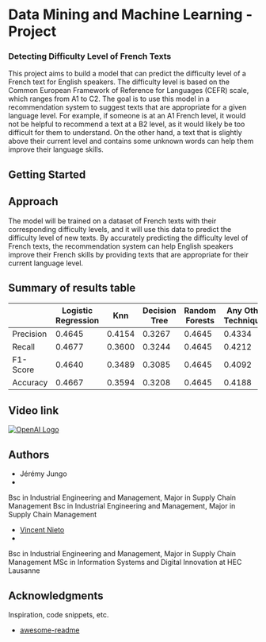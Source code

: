 # Data Mining and Machine Learning - Project
### Detecting Difficulty Level of French Texts
This project aims to build a model that can predict the difficulty level of a French text for English speakers. The difficulty level is based on the Common European Framework of Reference for Languages (CEFR) scale, which ranges from A1 to C2. The goal is to use this model in a recommendation system to suggest texts that are appropriate for a given language level. For example, if someone is at an A1 French level, it would not be helpful to recommend a text at a B2 level, as it would likely be too difficult for them to understand. On the other hand, a text that is slightly above their current level and contains some unknown words can help them improve their language skills. 

## Getting Started

## Approach
The model will be trained on a dataset of French texts with their corresponding difficulty levels, and it will use this data to predict the difficulty level of new texts. By accurately predicting the difficulty level of French texts, the recommendation system can help English speakers improve their French skills by providing texts that are appropriate for their current language level.


## Summary of results table
|| Logistic Regression | Knn | Decision Tree | Random Forests | Any Other Techniques |
| --- | --- | --- | --- | --- | --- |
| Precision | 0.4645 | 0.4154 | 0.3267 | 0.4645 | 0.4334 |
| Recall | 0.4677 | 0.3600 | 0.3244 | 0.4645 | 0.4212 |
| F1-Score | 0.4640 | 0.3489 | 0.3085 | 0.4645 | 0.4092 |
| Accuracy | 0.4667| 0.3594 | 0.3208 | 0.4645 | 0.4188 |




## Video link



[![OpenAI Logo](https://user-images.githubusercontent.com/114933881/208678981-31945b49-81c4-4d0b-9041-d658687ab0ce.png)](https://www.youtube.com/watch?v=PTvTLvkiAbI)



## Authors
* Jérémy Jungo  
* 
Bsc in Industrial Engineering and Management, Major in Supply Chain Management
Bsc in Industrial Engineering and Management, Major in Supply Chain Management
* [Vincent Nieto](https://www.linkedin.com/in/vincent-nieto-4bb207214/)  
* 
Bsc in Industrial Engineering and Management, Major in Supply Chain Management
MSc in Information Systems and Digital Innovation at HEC Lausanne







## Acknowledgments

Inspiration, code snippets, etc.
* [awesome-readme](https://github.com/matiassingers/awesome-readme)
